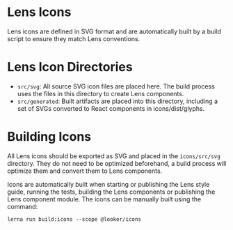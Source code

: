 # Lens Icons

Lens icons are defined in SVG format and are automatically built by a build script to ensure they match Lens conventions.

# Lens Icon Directories

- `src/svg`: All source SVG icon files are placed here. The build process uses the files in this directory to create Lens components.
- `src/generated`: Built artifacts are placed into this directory, including a
  set of SVGs converted to React components in icons/dist/glyphs.

# Building Icons

All Lens icons should be exported as SVG and placed in the `icons/src/svg` directory. They do not need to be optimized beforehand, a build process will optimize them and convert them to Lens components.

Icons are automatically built when starting or publishing the Lens style guide,
running the tests, building the Lens components or publishing the Lens component
module. The icons can be manually built using the command:

`lerna run build:icons --scope @looker/icons`
